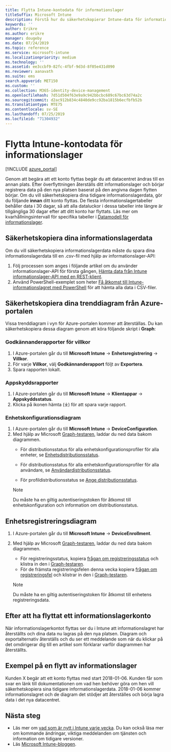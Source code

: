 ```yaml
---
title: Flytta Intune-kontodata för informationslager
titleSuffix: Microsoft Intune
description: Förstå hur du säkerhetskopierar Intune-data för informationslager när du flyttar ditt konto.
keywords: ''
author: Erikre
ms.author: erikre
manager: dougeby
ms.date: 07/24/2019
ms.topic: reference
ms.service: microsoft-intune
ms.localizationpriority: medium
ms.technology: ''
ms.assetid: ee3ccbf9-82fc-4fbf-9d3d-8f05e431d090
ms.reviewer: aanavath
ms.suite: ems
search.appverid: MET150
ms.custom: ''
ms.collection: M365-identity-device-management
ms.openlocfilehash: 7d51d504f63e9a9c942bbcbc689c67bc63d74a2c
ms.sourcegitcommit: d2ac912b834c4840de9cc92ba1815b6ecfbfb52b
ms.translationtype: MTE75
ms.contentlocale: sv-SE
ms.lasthandoff: 07/25/2019
ms.locfileid: "71304932"
---
```

# <a name="move-your-intune-data-warehouse-account-data"></a>Flytta Intune-kontodata för informationslager 

[!INCLUDE [azure_portal](./includes/azure_portal.md)]

Genom att begära att ett konto flyttas begär du att datacentret ändras till en annan plats. Efter överflyttningen återställs ditt informationslager och börjar registrera data på den nya platsen baserat på den angivna dagen flytten börjar. Om du vill säkerhetskopiera dina tidigare informationslagerdata, gör du följande **innan** ditt konto flyttas. De flesta informationslagertabeller behåller data i 30 dagar, så att alla dataluckor i dessa tabeller inte längre är tillgängliga 30 dagar efter att ditt konto har flyttats. Läs mer om kvarhållningsintervall för specifika tabeller i [Datamodell för informationslager](reports-ref-data-model.md). 

## <a name="back-up-your-data-warehouse-data"></a>Säkerhetskopiera dina informationslagerdata 

Om du vill säkerhetskopiera informationslagerdata måste du spara dina informationslagerdata till en *.csv*-fil med hjälp av informationslager-API:  

1. Följ processen som anges i följande artikel om du använder informationslager-API för första gången, [Hämta data från Intune informationslager-API med en REST-klient](reports-proc-data-rest.md).
2. Använd PowerShell-exemplet som heter [Få åtkomst till Intune-informationslagret med PowerShell](https://github.com/Microsoft/Intune-Data-Warehouse/tree/master/Samples/PowerShell) för att hämta alla data i CSV-filer. 

## <a name="back-up-your-trend-charts-from-the-azure-portal"></a>Säkerhetskopiera dina trenddiagram från Azure-portalen

Vissa trenddiagram i vyn för Azure-portalen kommer att återställas. Du kan säkerhetskopiera dessa diagram genom att köra följande skript i **Graph**:   

### <a name="terms--conditions-acceptance-reports"></a>Godkännanderapporter för villkor
1. I Azure-portalen går du till **Microsoft Intune** -> **Enhetsregistrering** -> **Villkor**.
2. För varje **Villkor**, välj **Godkännanderapport** följt av **Exportera**.
3. Spara rapporten lokalt.
 
### <a name="app-protection-reports"></a>Appskyddsrapporter  
1. I Azure-portalen går du till **Microsoft Intune** -> **Klientappar** -> **Appskyddsstatus**.
2. Klicka på ikonen hämta (⤓) för att spara varje rapport.

### <a name="device-configuration-charts"></a>Enhetskonfigurationsdiagram 
1. I Azure-portalen går du till **Microsoft Intune** -> **DeviceConfiguration**.
2. Med hjälp av Microsoft [Graph-testaren](https://developer.microsoft.com/graph/graph-explorer), laddar du ned data bakom diagrammen. 
    - För distributionsstatus för alla enhetskonfigurationsprofiler för alla enheter, se [Enhetsdistributionsstatus](https://graph.microsoft.com/beta/reports/deviceConfigurationDeviceActivity/content).

    - För distributionsstatus för alla enhetskonfigurationsprofiler för alla användare, se [Användardistributionsstatus](https://graph.microsoft.com/beta/reports/deviceConfigurationUserActivity/content).

    - För profildistributionsstatus se [Ange distributionsstatus](https://graph.microsoft.com/beta/deviceManagement/deviceConfigurations?$select=id,displayName,lastModifiedDateTime,deviceStatusOverview&$expand=deviceStatusOverview).
  
    > [!NOTE]
    > Du måste ha en giltig autentiseringstoken för åtkomst till enhetskonfiguration och information om distributionsstatus.

## <a name="device-enrollment-charts"></a>Enhetsregistreringsdiagram
1. I Azure-portalen går du till **Microsoft Intune** -> **DeviceEnrollment**.
2. Med hjälp av Microsoft [Graph-testaren](https://developer.microsoft.com/graph/graph-explorer), laddar du ned data bakom diagrammen.
    - För registreringsstatus, kopiera [frågan om registreringsstatus](https://graph.microsoft.com/beta/reports/managedDeviceEnrollmentFailureTrends()/content) och klistra in den i [Graph-testaren](https://developer.microsoft.com/graph/graph-explorer).
    - För de främsta registreringsfelen denna vecka kopiera [frågan om registreringsfel](https://graph.microsoft.com/beta/reports/managedDeviceEnrollmentTopFailures(period=null)/content) och klistrar in den i [Graph-testaren](https://developer.microsoft.com/graph/graph-explorer).

    > [!NOTE]
    > Du måste ha en giltig autentiseringstoken för åtkomst till enhetens registreringsdata. 

## <a name="after-a-data-warehouse-account-move"></a>Efter att ha flyttat ett informationslagerkonto

När informationslagerkontot flyttas ser du i Intune att informationslagret har återställts och dina data nu lagras på den nya platsen. Diagram och exportalternativ återställs och du ser ett meddelande som när du klickar på det omdirigerar dig till en artikel som förklarar varför diagrammen har återställts.  

## <a name="data-warehouse-move-example"></a>Exempel på en flytt av informationslager 

Kunden X begär att ett konto flyttas med start 2018-01-06. Kunden får som svar en länk till dokumentationen om vad hen behöver göra om hen vill säkerhetskopiera sina tidigare informationslagerdata. 2018-01-06 kommer informationslagret och de diagram det stödjer att återställes och börja lagra data i det nya datacentret. 

## <a name="next-steps"></a>Nästa steg

- Läs mer om [vad som är nytt i Intune varje vecka](whats-new.md). Du kan också läsa mer om kommande ändringar, viktiga meddelanden om tjänsten och information om tidigare versioner.
- Läs [Microsoft Intune-bloggen](https://go.microsoft.com/fwlink/?LinkID=273882).
